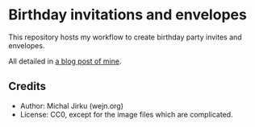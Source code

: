 # Birthday invitations and envelopes

This repository hosts my workflow to create birthday party invites and envelopes.

All detailed in [a blog post of mine](https://wejn.org/2022/03/generating-birthday-party-invitations/).

## Credits

* Author: Michal Jirku (wejn.org)
* License: CC0, except for the image files which are complicated.
